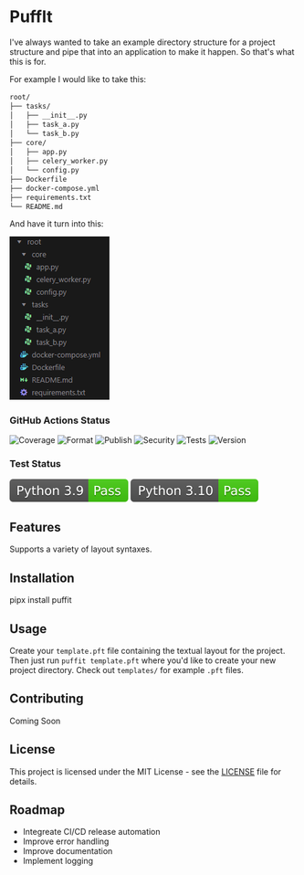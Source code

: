 # PuffIt

I've always wanted to take an example directory structure for a project structure and pipe that into an application to make it happen. So that's what this is for.

For example I would like to take this:

```
root/
├── tasks/
│   ├── __init__.py
│   ├── task_a.py
│   └── task_b.py
├── core/
│   ├── app.py
│   ├── celery_worker.py
│   └── config.py
├── Dockerfile
├── docker-compose.yml
├── requirements.txt
└── README.md
```

And have it turn into this:

![alt text](/docs/imgs/image.png)


### GitHub Actions Status
![Coverage](https://github.com/thechainerygnus/puffit/actions/workflows/coverage.yml/badge.svg) ![Format](https://github.com/thechainerygnus/puffit/actions/workflows/lint_and_format.yml/badge.svg) ![Publish](https://github.com/thechainerygnus/puffit/actions/workflows/publish.yml/badge.svg) ![Security](https://github.com/thechainerygnus/puffit/actions/workflows/security.yml/badge.svg) ![Tests](https://github.com/thechainerygnus/puffit/actions/workflows/tests.yml/badge.svg) ![Version](https://github.com/thechainerygnus/puffit/actions/workflows/version.yml/badge.svg)

### Test Status
![Python 3.9](./docs/badges/python_39_pass.svg) ![Python 3.10](./docs/badges/python_310_pass.svg)

## Features

Supports a variety of layout syntaxes.

## Installation

pipx install puffit

## Usage

Create your `template.pft` file containing the textual layout for the project. Then just run `puffit template.pft` where you'd like to create your new project directory. Check out `templates/` for example `.pft` files.

## Contributing

Coming Soon

## License

This project is licensed under the MIT License - see the [LICENSE](LICENSE) file for details.

## Roadmap

* Integreate CI/CD release automation
* Improve error handling
* Improve documentation
* Implement logging
